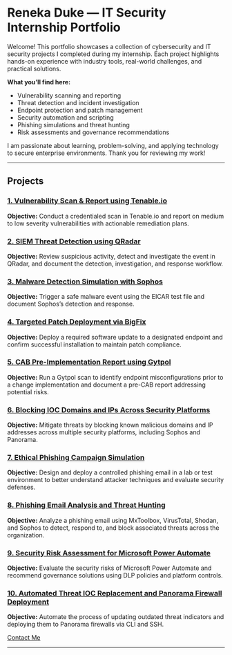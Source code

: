 # Reneka Duke — IT Security Internship Portfolio

Welcome! This portfolio showcases a collection of cybersecurity and IT security projects I completed during my internship. Each project highlights hands-on experience with industry tools, real-world challenges, and practical solutions.

**What you’ll find here:**
- Vulnerability scanning and reporting  
- Threat detection and incident investigation  
- Endpoint protection and patch management  
- Security automation and scripting  
- Phishing simulations and threat hunting  
- Risk assessments and governance recommendations  

I am passionate about learning, problem-solving, and applying technology to secure enterprise environments. Thank you for reviewing my work!

---

## Projects

### [1. Vulnerability Scan & Report using Tenable.io](projects/project1-tenable.md)  
**Objective:** Conduct a credentialed scan in Tenable.io and report on medium to low severity vulnerabilities with actionable remediation plans.

### [2. SIEM Threat Detection using QRadar](projects/project2-qradar.md)  
**Objective:** Review suspicious activity, detect and investigate the event in QRadar, and document the detection, investigation, and response workflow.

### [3. Malware Detection Simulation with Sophos](projects/project3-sophos.md)  
**Objective:** Trigger a safe malware event using the EICAR test file and document Sophos’s detection and response.

### [4. Targeted Patch Deployment via BigFix](projects/project4-bigfix.md)  
**Objective:** Deploy a required software update to a designated endpoint and confirm successful installation to maintain patch compliance.

### [5. CAB Pre-Implementation Report using Gytpol](projects/project5-gytpol.md)  
**Objective:** Run a Gytpol scan to identify endpoint misconfigurations prior to a change implementation and document a pre-CAB report addressing potential risks.

### [6. Blocking IOC Domains and IPs Across Security Platforms](projects/project6-ioc-blocking.md)  
**Objective:** Mitigate threats by blocking known malicious domains and IP addresses across multiple security platforms, including Sophos and Panorama.

### [7. Ethical Phishing Campaign Simulation](projects/project7-ethical-phishing.md)  
**Objective:** Design and deploy a controlled phishing email in a lab or test environment to better understand attacker techniques and evaluate security defenses.

### [8. Phishing Email Analysis and Threat Hunting](projects/project8-phishing-analysis.md)  
**Objective:** Analyze a phishing email using MxToolbox, VirusTotal, Shodan, and Sophos to detect, respond to, and block associated threats across the organization.

### [9. Security Risk Assessment for Microsoft Power Automate](projects/project9-power-automate.md)  
**Objective:** Evaluate the security risks of Microsoft Power Automate and recommend governance solutions using DLP policies and platform controls.

### [10. Automated Threat IOC Replacement and Panorama Firewall Deployment](projects/project10-ioc-automation.md)  
**Objective:** Automate the process of updating outdated threat indicators and deploying them to Panorama firewalls via CLI and SSH.

[Contact Me](contact.md)

---


